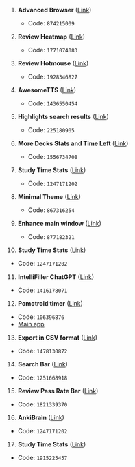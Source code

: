 1. **Advanced Browser** ([Link](https://ankiweb.net/shared/info/874215009))
   - Code: `874215009`

2. **Review Heatmap** ([Link](https://ankiweb.net/shared/info/1771074083))
   - Code: `1771074083`

3. **Review Hotmouse** ([Link](https://ankiweb.net/shared/info/1928346827))
   - Code: `1928346827`

4. **AwesomeTTS** ([Link](https://ankiweb.net/shared/info/1436550454))
   - Code: `1436550454`

5. **Highlights search results** ([Link](https://ankiweb.net/shared/info/225180905))
   - Code: `225180905`

6. **More Decks Stats and Time Left** ([Link](https://ankiweb.net/shared/info/1556734708))
   - Code: `1556734708`

7. **Study Time Stats** ([Link](https://ankiweb.net/shared/info/1247171202))
   - Code: `1247171202`

8. **Minimal Theme** ([Link](https://ankiweb.net/shared/info/867316254))
   - Code: `867316254`

9. **Enhance main window** ([Link](https://ankiweb.net/shared/info/877182321))
   - Code: `877182321`

10. **Study Time Stats** ([Link](https://ankiweb.net/shared/info/1247171202))
   - Code: `1247171202`

11. **IntelliFiller ChatGPT** ([Link](https://ankiweb.net/shared/info/1416178071))
   - Code: `1416178071`

12. **Pomotroid timer** ([Link](https://ankiweb.net/shared/info/106396876))
   - Code: `106396876`
   - [Main app](https://splode.github.io/pomotroid/)

13. **Export in CSV format** ([Link](https://ankiweb.net/shared/info/1478130872))
   - Code: `1478130872`

14. **Search Bar** ([Link](https://ankiweb.net/shared/info/1251668918))
   - Code: `1251668918`

15. **Review Pass Rate Bar** ([Link](https://ankiweb.net/shared/info/1821339370))
   - Code: `1821339370`

16. **AnkiBrain** ([Link](https://ankiweb.net/shared/info/1915225457))
   - Code: `1247171202`

17. **Study Time Stats** ([Link](https://ankiweb.net/shared/info/1247171202))
   - Code: `1915225457`

